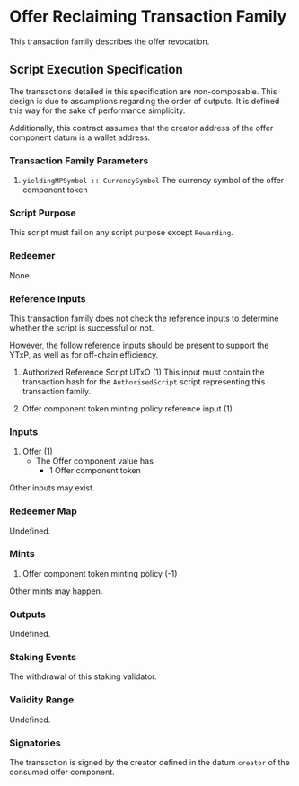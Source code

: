 # Offer Reclaiming Transaction Family

This transaction family describes the offer revocation.

## Script Execution Specification

The transactions detailed in this specification are non-composable. This design is due to assumptions regarding the order of outputs. It is defined this way for the sake of performance simplicity.

Additionally, this contract assumes that the creator address of the offer component datum is a wallet address.

### Transaction Family Parameters

1. `yieldingMPSymbol :: CurrencySymbol`
  The currency symbol of the offer component token

### Script Purpose

This script must fail on any script purpose except `Rewarding`.

### Redeemer

None.

### Reference Inputs

This transaction family does not check the reference inputs to determine whether the script is successful or not.

However, the follow reference inputs should be present to support the YTxP, as well as for off-chain efficiency.

1. Authorized Reference Script UTxO (1)
This input must contain the transaction hash for the `AuthorisedScript` script representing this transaction family.

2. Offer component token minting policy reference input (1)

### Inputs

1. Offer (1)
    - The Offer component value has
      - 1 Offer component token

Other inputs may exist.

### Redeemer Map

Undefined.

### Mints

1. Offer component token minting policy (-1)

Other mints may happen.

### Outputs

Undefined.

### Staking Events

The withdrawal of this staking validator.

### Validity Range

Undefined.

### Signatories

The transaction is signed by the creator defined in the datum `creator` of the consumed offer component.
